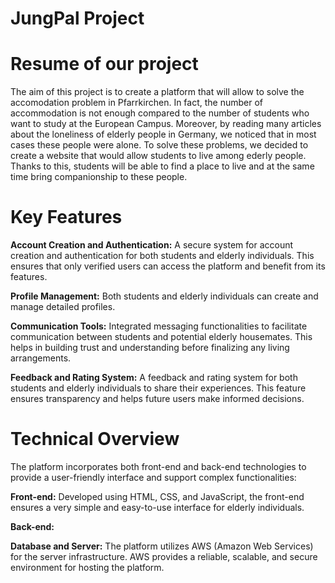 # JungPal Project

# Resume of our project

The aim of this project is to create a platform that will allow to solve the accomodation problem in Pfarrkirchen. In fact, the number of accommodation is not enough compared to the number of students who want to study at the European Campus. Moreover, by reading many articles about the loneliness of elderly people in Germany, we noticed that in most  cases these people were alone. To solve these problems, we decided to create a website that would allow students to live among ederly people. Thanks to this, students will be able to find a place to live and at the same time bring companionship to these people.

# Key Features

**Account Creation and Authentication:** A secure system for account creation and authentication for both students and elderly individuals. This ensures that only verified users can access the platform and benefit from its features.

**Profile Management:** Both students and elderly individuals can create and manage detailed profiles.

**Communication Tools:** Integrated messaging functionalities to facilitate communication between students and potential elderly housemates. This helps in building trust and understanding before finalizing any living arrangements.

**Feedback and Rating System:** A feedback and rating system for both students and elderly individuals to share their experiences. This feature ensures transparency and helps future users make informed decisions.

# Technical Overview

The platform incorporates both front-end and back-end technologies to provide a user-friendly interface and support complex functionalities:

**Front-end:** Developed using HTML, CSS, and JavaScript, the front-end ensures a very simple and easy-to-use interface for elderly individuals.

**Back-end:** 

**Database and Server:** The platform utilizes AWS (Amazon Web Services) for the server infrastructure. AWS provides a reliable, scalable, and secure environment for hosting the platform. 

